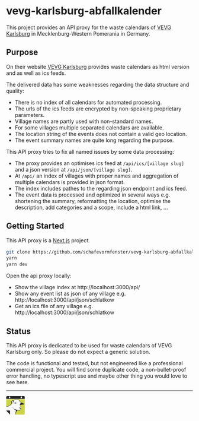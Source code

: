 # vevg-karlsburg-abfallkalender

This project provides an API proxy for the waste calendars of
[VEVG Karlsburg](https://www.vevg-karlsburg.de/) in Mecklenburg-Western Pomerania in Germany.

## Purpose

On their website [VEVG Karlsburg](https://www.vevg-karlsburg.de/) provides waste calendars as html
version and as well as ics feeds.

The delivered data has some weaknesses regarding the data structure and quality:

- There is no index of all calendars for automated processing.
- The urls of the ics feeds are encrypted by non-speaking proprietary parameters.
- Village names are partly used with non-standard names.
- For some villages multiple separated calendars are available.
- The location string of the events does not contain a valid geo location.
- The event summary names are quite long regarding the purpose.

This API proxy tries to fix all named issues by some data processing:

- The proxy provides an optimises ics feed at `/api/ics/[village slug]` and a json version at
  `/api/json/[village slug]`.
- At `/api/` an index of villages with proper names and aggregation of multiple calendars is
  provided in json format.
- The index includes pathes to the regarding json endpoint and ics feed.
- The event data is processed and optimized in several ways e.g. shortening the summary,
  reformatting the location, optimise the description, add categories and a scope, include a html
  link, ...

## Getting Started

This API proxy is a [Next.js](https://nextjs.org/) project.

```bash
git clone https://github.com/schafevormfenster/vevg-karlsburg-abfallkalender.git
yarn
yarn dev
```

Open the api proxy locally:

- Show the village index at http://localhost:3000/api/
- Show any event list as json of any village e.g. http://localhost:3000/api/json/schlatkow
- Get an ics file of any village e.g. http://localhost:3000/api/json/schlatkow

## Status

This API proxy is dedicated to be used for waste calendars of VEVG Karlsburg only. So please do not
expect a generic solution.

The code is functional and tested, but not engineered like a professional commercial project. You
will find some duplicate code, a non-bullet-proof error handling, no typescript use and maybe other
thing you would love to see here.

---

<a href="https://www.schafe-vorm-fenster.org/"><img src="docs/schafe-vorm-fenster_logo.svg" width="50" alt="Schafe vorm Fenster UG"/></a>
